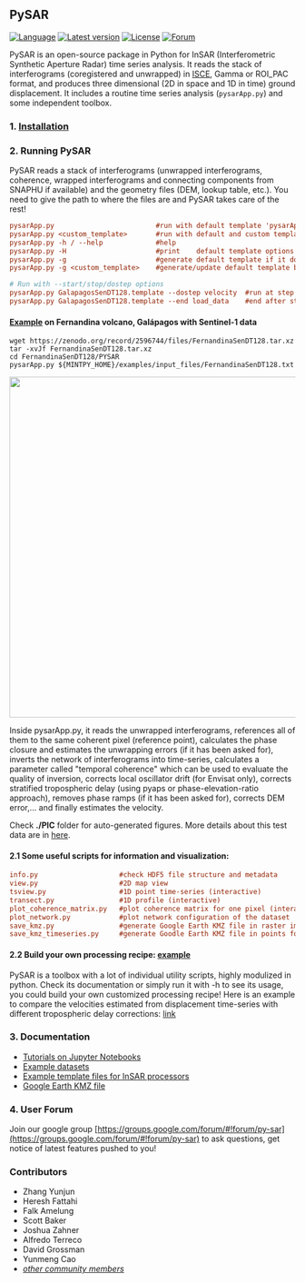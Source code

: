 ## PySAR      
    
[![Language](https://img.shields.io/badge/python-3.5%2B-blue.svg)](https://www.python.org/)
[![Latest version](https://img.shields.io/badge/latest%20version-v1.0.0--dev-green.svg)](https://github.com/insarlab/PySAR/blob/master/docs/download.md)
[![License](https://img.shields.io/badge/license-GPL-yellow.svg)](https://github.com/insarlab/PySAR/blob/master/LICENSE)
[![Forum](https://img.shields.io/badge/forum-Google%20Group-orange.svg)](https://groups.google.com/forum/#!forum/py-sar)
          
PySAR is an open-source package in Python for InSAR (Interferometric Synthetic Aperture Radar) time series analysis. It reads the stack of interferograms (coregistered and unwrapped) in [ISCE](https://github.com/isce-framework/isce2), Gamma or ROI_PAC format, and produces three dimensional (2D in space and 1D in time) ground displacement. It includes a routine time series analysis (`pysarApp.py`) and some independent toolbox.      

### 1. [Installation](./docs/installation.md)
   
### 2. Running PySAR

PySAR reads a stack of interferograms (unwrapped interferograms, coherence, wrapped interferograms and connecting components from SNAPHU if available) and the geometry files (DEM, lookup table, etc.). You need to give the path to where the files are and PySAR takes care of the rest!

```cfg
pysarApp.py                         #run with default template 'pysarApp_template.txt'
pysarApp.py <custom_template>       #run with default and custom templates
pysarApp.py -h / --help             #help
pysarApp.py -H                      #print    default template options
pysarApp.py -g                      #generate default template if it does not exist
pysarApp.py -g <custom_template>    #generate/update default template based on custom template

# Run with --start/stop/dostep options
pysarApp.py GalapagosSenDT128.template --dostep velocity  #run at step 'velocity' only
pysarApp.py GalapagosSenDT128.template --end load_data    #end after step 'load_data'
```

#### [Example](https://github.com/insarlab/PySAR/wiki/Example) on Fernandina volcano, Galápagos with Sentinel-1 data    

```
wget https://zenodo.org/record/2596744/files/FernandinaSenDT128.tar.xz
tar -xvJf FernandinaSenDT128.tar.xz
cd FernandinaSenDT128/PYSAR
pysarApp.py ${MINTPY_HOME}/examples/input_files/FernandinaSenDT128.txt
```

<p align="left">
  <img width="600" src="https://github.com/insarlab/PySAR/blob/master/docs/resources/images/FernandinaSenDT128_POI.jpg">
</p>    

Inside pysarApp.py, it reads the unwrapped interferograms, references all of them to the same coherent pixel (reference point), calculates the phase closure and estimates the unwrapping errors (if it has been asked for), inverts the network of interferograms into time-series, calculates a parameter called "temporal coherence" which can be used to evaluate the quality of inversion, corrects local oscillator drift (for Envisat only), corrects stratified tropospheric delay (using pyaps or phase-elevation-ratio approach), removes phase ramps (if it has been asked for), corrects DEM error,... and finally estimates the velocity.   

Check **./PIC** folder for auto-generated figures. More details about this test data are in [here](https://github.com/insarlab/PySAR/wiki/Example).     

#### 2.1 Some useful scripts for information and visualization:   

```cfg
info.py                    #check HDF5 file structure and metadata
view.py                    #2D map view
tsview.py                  #1D point time-series (interactive)   
transect.py                #1D profile (interactive)
plot_coherence_matrix.py   #plot coherence matrix for one pixel (interactive)
plot_network.py            #plot network configuration of the dataset    
save_kmz.py                #generate Google Earth KMZ file in raster image
save_kmz_timeseries.py     #generate Goodle Earth KMZ file in points for time-series (interactive)
```

#### 2.2 Build your own processing recipe: [example](./sh/compare_velocity_with_diff_tropcor.sh)   

PySAR is a toolbox with a lot of individual utility scripts, highly modulized in python. Check its documentation or simply run it with -h to see its usage, you could build your own customized processing recipe! Here is an example to compare the velocities estimated from displacement time-series with different tropospheric delay corrections: [link](./sh/compare_velocity_with_diff_tropcor.sh)
   
### 3. Documentation
   
+ [Tutorials on Jupyter Notebooks](./docs/tutorials)
+ [Example datasets](https://github.com/insarlab/PySAR/wiki/Example)
+ [Example template files for InSAR processors](./docs/examples/input_files)
+ [Google Earth KMZ file](https://github.com/insarlab/PySAR/wiki/Google-Earth)
   
### 4. User Forum

Join our google group [https://groups.google.com/forum/#!forum/py-sar](https://groups.google.com/forum/#!forum/py-sar) to ask questions, get notice of latest features pushed to you!

### Contributors    

* Zhang Yunjun
* Heresh Fattahi
* Falk Amelung
* Scott Baker
* Joshua Zahner
* Alfredo Terreco
* David Grossman
* Yunmeng Cao
* [_other community members_](https://github.com/insarlab/PySAR/graphs/contributors)
